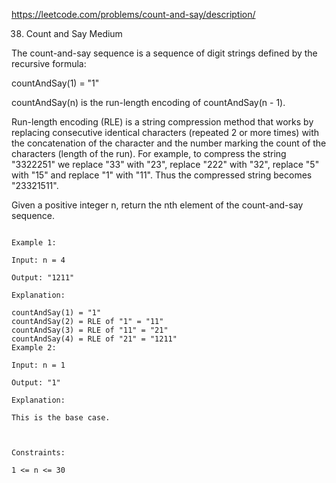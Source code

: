 https://leetcode.com/problems/count-and-say/description/

38. Count and Say
Medium



The count-and-say sequence is a sequence of digit strings defined by the recursive formula:

countAndSay(1) = "1"

countAndSay(n) is the run-length encoding of countAndSay(n - 1).

Run-length encoding (RLE) is a string compression method that works by
replacing consecutive identical characters (repeated 2 or more times)
with the concatenation of the character and the number marking the count
of the characters (length of the run). For example, to compress the string
"3322251" we replace "33" with "23", replace "222" with "32", replace "5"
with "15" and replace "1" with "11". Thus the compressed string becomes
"23321511".

Given a positive integer n, return the nth element of the count-and-say sequence.

``` 

Example 1:

Input: n = 4

Output: "1211"

Explanation:

countAndSay(1) = "1"
countAndSay(2) = RLE of "1" = "11"
countAndSay(3) = RLE of "11" = "21"
countAndSay(4) = RLE of "21" = "1211"
Example 2:

Input: n = 1

Output: "1"

Explanation:

This is the base case.

 

Constraints:

1 <= n <= 30
```

